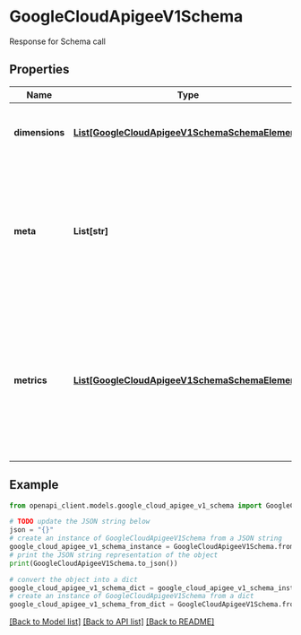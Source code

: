 # GoogleCloudApigeeV1Schema

Response for Schema call

## Properties

Name | Type | Description | Notes
------------ | ------------- | ------------- | -------------
**dimensions** | [**List[GoogleCloudApigeeV1SchemaSchemaElement]**](GoogleCloudApigeeV1SchemaSchemaElement.md) | List of schema fields grouped as dimensions. | [optional] 
**meta** | **List[str]** | Additional metadata associated with schema. This is a legacy field and usually consists of an empty array of strings. | [optional] 
**metrics** | [**List[GoogleCloudApigeeV1SchemaSchemaElement]**](GoogleCloudApigeeV1SchemaSchemaElement.md) | List of schema fields grouped as dimensions that can be used with an aggregate function such as &#x60;sum&#x60;, &#x60;avg&#x60;, &#x60;min&#x60;, and &#x60;max&#x60;. | [optional] 

## Example

```python
from openapi_client.models.google_cloud_apigee_v1_schema import GoogleCloudApigeeV1Schema

# TODO update the JSON string below
json = "{}"
# create an instance of GoogleCloudApigeeV1Schema from a JSON string
google_cloud_apigee_v1_schema_instance = GoogleCloudApigeeV1Schema.from_json(json)
# print the JSON string representation of the object
print(GoogleCloudApigeeV1Schema.to_json())

# convert the object into a dict
google_cloud_apigee_v1_schema_dict = google_cloud_apigee_v1_schema_instance.to_dict()
# create an instance of GoogleCloudApigeeV1Schema from a dict
google_cloud_apigee_v1_schema_from_dict = GoogleCloudApigeeV1Schema.from_dict(google_cloud_apigee_v1_schema_dict)
```
[[Back to Model list]](../README.md#documentation-for-models) [[Back to API list]](../README.md#documentation-for-api-endpoints) [[Back to README]](../README.md)


